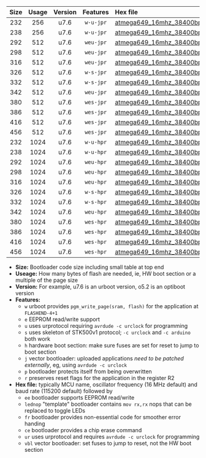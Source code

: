 |Size|Usage|Version|Features|Hex file|
|:-:|:-:|:-:|:-:|:--|
|232|256|u7.6|`w-u-jpr`|[atmega649_16mhz_38400bps_ur_vbl.hex](https://raw.githubusercontent.com/stefanrueger/urboot/main/atmega649_16mhz_38400bps_ur_vbl.hex)|
|238|256|u7.6|`w-u-jpr`|[atmega649_16mhz_38400bps_lednop_ur_vbl.hex](https://raw.githubusercontent.com/stefanrueger/urboot/main/atmega649_16mhz_38400bps_lednop_ur_vbl.hex)|
|292|512|u7.6|`weu-jpr`|[atmega649_16mhz_38400bps_ee_ur_vbl.hex](https://raw.githubusercontent.com/stefanrueger/urboot/main/atmega649_16mhz_38400bps_ee_ur_vbl.hex)|
|298|512|u7.6|`weu-jpr`|[atmega649_16mhz_38400bps_ee_lednop_ur_vbl.hex](https://raw.githubusercontent.com/stefanrueger/urboot/main/atmega649_16mhz_38400bps_ee_lednop_ur_vbl.hex)|
|316|512|u7.6|`weu-jpr`|[atmega649_16mhz_38400bps_ee_lednop_fr_ur_vbl.hex](https://raw.githubusercontent.com/stefanrueger/urboot/main/atmega649_16mhz_38400bps_ee_lednop_fr_ur_vbl.hex)|
|326|512|u7.6|`w-s-jpr`|[atmega649_16mhz_38400bps_vbl.hex](https://raw.githubusercontent.com/stefanrueger/urboot/main/atmega649_16mhz_38400bps_vbl.hex)|
|332|512|u7.6|`w-s-jpr`|[atmega649_16mhz_38400bps_lednop_vbl.hex](https://raw.githubusercontent.com/stefanrueger/urboot/main/atmega649_16mhz_38400bps_lednop_vbl.hex)|
|342|512|u7.6|`weu-jpr`|[atmega649_16mhz_38400bps_ee_lednop_fr_ce_ur_vbl.hex](https://raw.githubusercontent.com/stefanrueger/urboot/main/atmega649_16mhz_38400bps_ee_lednop_fr_ce_ur_vbl.hex)|
|380|512|u7.6|`wes-jpr`|[atmega649_16mhz_38400bps_ee_vbl.hex](https://raw.githubusercontent.com/stefanrueger/urboot/main/atmega649_16mhz_38400bps_ee_vbl.hex)|
|386|512|u7.6|`wes-jpr`|[atmega649_16mhz_38400bps_ee_lednop_vbl.hex](https://raw.githubusercontent.com/stefanrueger/urboot/main/atmega649_16mhz_38400bps_ee_lednop_vbl.hex)|
|416|512|u7.6|`wes-jpr`|[atmega649_16mhz_38400bps_ee_lednop_fr_vbl.hex](https://raw.githubusercontent.com/stefanrueger/urboot/main/atmega649_16mhz_38400bps_ee_lednop_fr_vbl.hex)|
|456|512|u7.6|`wes-jpr`|[atmega649_16mhz_38400bps_ee_lednop_fr_ce_vbl.hex](https://raw.githubusercontent.com/stefanrueger/urboot/main/atmega649_16mhz_38400bps_ee_lednop_fr_ce_vbl.hex)|
|232|1024|u7.6|`w-u-hpr`|[atmega649_16mhz_38400bps_ur.hex](https://raw.githubusercontent.com/stefanrueger/urboot/main/atmega649_16mhz_38400bps_ur.hex)|
|238|1024|u7.6|`w-u-hpr`|[atmega649_16mhz_38400bps_lednop_ur.hex](https://raw.githubusercontent.com/stefanrueger/urboot/main/atmega649_16mhz_38400bps_lednop_ur.hex)|
|292|1024|u7.6|`weu-hpr`|[atmega649_16mhz_38400bps_ee_ur.hex](https://raw.githubusercontent.com/stefanrueger/urboot/main/atmega649_16mhz_38400bps_ee_ur.hex)|
|298|1024|u7.6|`weu-hpr`|[atmega649_16mhz_38400bps_ee_lednop_ur.hex](https://raw.githubusercontent.com/stefanrueger/urboot/main/atmega649_16mhz_38400bps_ee_lednop_ur.hex)|
|316|1024|u7.6|`weu-hpr`|[atmega649_16mhz_38400bps_ee_lednop_fr_ur.hex](https://raw.githubusercontent.com/stefanrueger/urboot/main/atmega649_16mhz_38400bps_ee_lednop_fr_ur.hex)|
|326|1024|u7.6|`w-s-hpr`|[atmega649_16mhz_38400bps.hex](https://raw.githubusercontent.com/stefanrueger/urboot/main/atmega649_16mhz_38400bps.hex)|
|332|1024|u7.6|`w-s-hpr`|[atmega649_16mhz_38400bps_lednop.hex](https://raw.githubusercontent.com/stefanrueger/urboot/main/atmega649_16mhz_38400bps_lednop.hex)|
|342|1024|u7.6|`weu-hpr`|[atmega649_16mhz_38400bps_ee_lednop_fr_ce_ur.hex](https://raw.githubusercontent.com/stefanrueger/urboot/main/atmega649_16mhz_38400bps_ee_lednop_fr_ce_ur.hex)|
|380|1024|u7.6|`wes-hpr`|[atmega649_16mhz_38400bps_ee.hex](https://raw.githubusercontent.com/stefanrueger/urboot/main/atmega649_16mhz_38400bps_ee.hex)|
|386|1024|u7.6|`wes-hpr`|[atmega649_16mhz_38400bps_ee_lednop.hex](https://raw.githubusercontent.com/stefanrueger/urboot/main/atmega649_16mhz_38400bps_ee_lednop.hex)|
|416|1024|u7.6|`wes-hpr`|[atmega649_16mhz_38400bps_ee_lednop_fr.hex](https://raw.githubusercontent.com/stefanrueger/urboot/main/atmega649_16mhz_38400bps_ee_lednop_fr.hex)|
|456|1024|u7.6|`wes-hpr`|[atmega649_16mhz_38400bps_ee_lednop_fr_ce.hex](https://raw.githubusercontent.com/stefanrueger/urboot/main/atmega649_16mhz_38400bps_ee_lednop_fr_ce.hex)|

- **Size:** Bootloader code size including small table at top end
- **Useage:** How many bytes of flash are needed, ie, HW boot section or a multiple of the page size
- **Version:** For example, u7.6 is an urboot version, o5.2 is an optiboot version
- **Features:**
  + `w` urboot provides `pgm_write_page(sram, flash)` for the application at `FLASHEND-4+1`
  + `e` EEPROM read/write support
  + `u` uses urprotocol requiring `avrdude -c urclock` for programming
  + `s` uses skeleton of STK500v1 protocol; `-c urclock` and `-c arduino` both work
  + `h` hardware boot section: make sure fuses are set for reset to jump to boot section
  + `j` vector bootloader: uploaded applications *need to be patched externally*, eg, using `avrdude -c urclock`
  + `p` bootloader protects itself from being overwritten
  + `r` preserves reset flags for the application in the register R2
- **Hex file:** typically MCU name, oscillator frequency (16 MHz default) and baud rate (115200 default) followed by
  + `ee` bootloader supports EEPROM read/write
  + `lednop` "template" bootloader contains `mov rx,rx` nops that can be replaced to toggle LEDs
  + `fr` bootloader provides non-essential code for smoother error handing
  + `ce` bootloader provides a chip erase command
  + `ur` uses urprotocol and requires `avrdude -c urclock` for programming
  + `vbl` vector bootloader: set fuses to jump to reset, not the HW boot section
